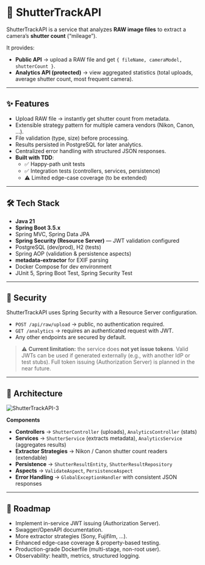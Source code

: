 # 📸 ShutterTrackAPI

ShutterTrackAPI is a service that analyzes **RAW image files** to extract a camera’s **shutter count** (“mileage”).

It provides:
- **Public API** → upload a RAW file and get `{ fileName, cameraModel, shutterCount }`.
- **Analytics API (protected)** → view aggregated statistics (total uploads, average shutter count, most frequent camera).

---

## ✨ Features
- Upload RAW file → instantly get shutter count from metadata.  
- Extensible strategy pattern for multiple camera vendors (Nikon, Canon, …).  
- File validation (type, size) before processing.  
- Results persisted in PostgreSQL for later analytics.  
- Centralized error handling with structured JSON responses.  
- **Built with TDD**:
  - ✅ Happy-path unit tests  
  - ✅ Integration tests (controllers, services, persistence)  
  - ⚠️ Limited edge-case coverage (to be extended)

---

## 🛠 Tech Stack
- **Java 21**  
- **Spring Boot 3.5.x**  
- Spring MVC, Spring Data JPA  
- **Spring Security (Resource Server)** — JWT validation configured  
- PostgreSQL (dev/prod), H2 (tests)  
- Spring AOP (validation & persistence aspects)  
- **metadata-extractor** for EXIF parsing  
- Docker Compose for dev environment  
- JUnit 5, Spring Boot Test, Spring Security Test

---

## 🔐 Security
ShutterTrackAPI uses Spring Security with a Resource Server configuration.

- `POST /api/raw/upload` → public, no authentication required.  
- `GET /analytics` → requires an authenticated request with JWT.  
- Any other endpoints are secured by default.

> ⚠️ **Current limitation:** the service does **not yet issue tokens**. Valid JWTs can be used if generated externally (e.g., with another IdP or test stubs). Full token issuing (Authorization Server) is planned in the near future.

---

## 📐 Architecture

![ShutterTrackAPI-3](https://github.com/user-attachments/assets/86983552-d4ea-449b-bcb0-972f220e72f8)

**Components**
- **Controllers** → `ShutterController` (uploads), `AnalyticsController` (stats)  
- **Services** → `ShutterService` (extracts metadata), `AnalyticsService` (aggregates results)  
- **Extractor Strategies** → Nikon / Canon shutter count readers (extendable)  
- **Persistence** → `ShutterResultEntity`, `ShutterResultRepository`  
- **Aspects** → `ValidateAspect`, `PersistenceAspect`  
- **Error Handling** → `GlobalExceptionHandler` with consistent JSON responses

---

## 🚀 Roadmap
- Implement in-service JWT issuing (Authorization Server).  
- Swagger/OpenAPI documentation.  
- More extractor strategies (Sony, Fujifilm, …).  
- Enhanced edge-case coverage & property-based testing.  
- Production-grade Dockerfile (multi-stage, non-root user).  
- Observability: health, metrics, structured logging.

